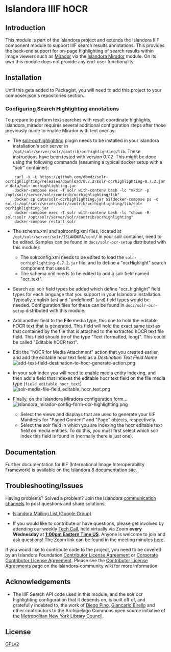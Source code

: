 # Islandora IIIF hOCR

## Introduction

This module is part of the Islandora project and extends the Islandora IIIF component module
to support IIIF search results annotations. This provides the back-end support for
on-page highlighting of search results within image viewers such as [Mirador](https://github.com/ProjectMirador/mirador) 
via the [Islandora Mirador](https://github.com/islandora/islandora_mirador) module.
On its own this module does not provide any end-user functionality.

## Installation 

Until this gets added to Packagist, you will need to add this project to your
composer.json's repositories section.

### Configuring Search Highlighting annotations

To prepare to perform text searches with result coordinate highlights, islandora_mirador requires several additional configuration steps after those previously made to enable Mirador with text overlay:
- The [solr-ocrhighlighting](https://github.com/dbmdz/solr-ocrhighlighting) plugin needs to be installed in your islandora installation's solr server in `/opt/solr/server/solr/contrib/ocrhighlighting/lib`. These instructions have been tested with version 0.7.2. This might be done using the following commands (assuming a typical docker setup with a "solr" container):
```
	curl -k -L https://github.com/dbmdz/solr-ocrhighlighting/releases/download/0.7.2/solr-ocrhighlighting-0.7.2.jar > data/solr-ocrhighlighting.jar
	docker-compose exec -T solr with-contenv bash -lc "mkdir -p /opt/solr/server/solr/contrib/ocrhighlighting/lib"
	docker cp data/solr-ocrhighlighting.jar $$(docker-compose ps -q solr):/opt/solr/server/solr/contrib/ocrhighlighting/lib/solr-ocrhighlighting.jar
	docker-compose exec -T solr with-contenv bash -lc "chown -R solr:solr /opt/solr/server/solr/contrib/ocrhighlighting"
	docker-compose restart solr

```
- The schema.xml and solrconfig.xml files, located at `/opt/solr/server/solr/ISLANDORA/conf/` in your solr container, need to be edited. Samples can be found in `docs/solr-ocr-setup` distributed with this module):
  - The solrconfig.xml needs to be edited to load the `solr-ocrhighlighting-0.7.2.jar` file, and to define a "ocrHighlight" search component that uses it.
  - The schema.xml needs to be edited to add a solr field named "ocr_text".
- Search api solr field types be added which define "ocr_highlight" field types for each language that you support in your Islandora installation. Typically, english (`en`) and "undefined" (`und`) field types would be needed. Configuration files for these can be found in `docs/solr-ocr-setup` distributed with this module.
- Add another field to the **File** media type, this one to hold the editable hOCR text that is generated. This field will hold the exact same text as that contained by the file that is attached to the extracted hOCR text file field. This field should be of the type "Text (formatted, long)". This could be called "Editable hOCR text".
- Edit the "hOCR for Media Attachment" action that you created earlier, and add the editable hocr text field as a *Destination Text Field Name*<br />
![add-text-field-destination-to-hocr-generate-action.png](docs/add-text-field-destination-to-hocr-generate-action.png)
- In your solr index you will need to enable media entity indexing, and then add a field that indexes the editable hocr text field on the file media type (`field_editable_hocr_text`)
  ![solr-media-file-field_editable_hocr_text.png](docs/solr-media-file-field_editable_hocr_text.png)

- Finally, on the Islandora Miradora configuration form...
![islandora_mirador-config-form-ocr-highlighting.png](docs/islandora_mirador-config-form-ocr-highlighting.png)
  - Select the views and displays that are used to generate your IIIF Manifests for "Paged Content" and "Page" objects, respectively.
  - Select the solr field in which you are indexing the hocr editable text field on media entities. To do this, you must first select which solr index this field is found in (normally there is just one).

## Documentation

Further documentation for IIIF (International Image Interoperability Framework) is available on the [Islandora 8 documentation site](https://islandora.github.io/documentation/user-documentation/iiif/).

## Troubleshooting/Issues

Having problems? Solved a problem? Join the Islandora [communication channels](https://www.islandora.ca/community#channels-of-communication) to post questions and share solutions:

* [Islandora Mailing List (Google Group)](https://groups.google.com/g/islandora)


* If you would like to contribute or have questions, please get involved by attending our weekly [Tech Call](https://github.com/Islandora/islandora-community/wiki/Weekly-Open-Tech-Call), held virtually via Zoom **every Wednesday** at [**1:00pm Eastern Time US**](https://dateful.com/convert/est-edt-eastern-time?t=13). Anyone is welcome to join and ask questions! The Zoom link can be found in the meeting minutes [here](https://github.com/Islandora/islandora-community/wiki/Weekly-Open-Tech-Call).

If you would like to contribute code to the project, you need to be covered by an Islandora Foundation [Contributor License Agreement](https://github.com/Islandora/islandora-community/wiki/Onboarding-Checklist#contributor-license-agreements) or [Corporate Contributor License Agreement](https://github.com/Islandora/islandora-community/wiki/Onboarding-Checklist#contributor-license-agreements). Please see the [Contributor License Agreements](https://github.com/Islandora/islandora-community/wiki/Contributor-License-Agreements) page on the islandora-community wiki for more information.

## Acknowledgements
- The IIIF Search API code used in this module, and the solr ocr highlighting configuration that it depends on, is built off of, and gratefully indebted to, the work of [Diego Pino](https://github.com/DiegoPino), [Giancarlo Birello](https://github.com/giancarlobi) and other contributors to the Archipelago Commons open source initiative of the [Metropolitan New York Library Council](https://metro.org/).

## License

[GPLv2](http://www.gnu.org/licenses/gpl-2.0.txt)
